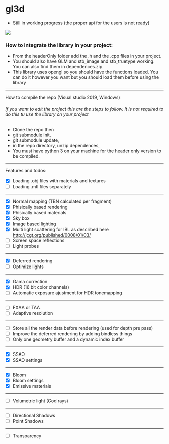 # gl3d
- Still in working progress (the proper api for the users is not ready)

![](https://github.com/meemknight/photos/blob/master/gl3d1.png)


<h3>How to integrate the library in your project:</h3>

  * From the headerOnly folder add the .h and the .cpp files in your project.
  * You should also have GLM and stb_image and stb_truetype working. You can also find them in dependences.zip.
  * This library uses opengl so you should have the functions loaded. You can do it however you want but you should load them before using the library

---

How to compile the repo (Visual studio 2019, Windows)

<h6>If you want to edit the project this are the steps to follow. It is not required to do this tu use the library on your project</h6>

  * Clone the repo then
  * git submodule init,
  * git submodule update,
  * in the repo directory, unzip dependences,
  * You must have python 3 on your machine for the header only version to be compiled.

---

Features and todos:

- [x] Loading .obj files with materials and textures
- [ ] Loading .mtl files separately
---
- [x] Normal mapping (TBN calculated per fragment)
- [x] Phisically based rendering
- [x] Phisically based materials
- [x] Sky box
- [x] Image based lighting
- [x] Multi light scattering for IBL as described here http://jcgt.org/published/0008/01/03/
- [ ] Screen space reflections
- [ ] Light probes
---
- [x] Deferred rendering
- [ ] Optimize lights 
---
- [x] Gama correction
- [x] HDR (16 bit color channels) 
- [ ] Automatic exposure ajustment for HDR tonemapping
---
- [ ] FXAA or TAA
- [ ] Adaptive resolution
---
- [ ] Store all the render data before rendering (used for depth pre pass)
- [ ] Improve the deferred rendering by adding bindless things
- [ ] Only one geometry buffer and a dynamic index buffer
---
- [x] SSAO
- [x] SSAO settings
---
- [x] Bloom
- [x] Bloom settings
- [x] Emissive materials
---
- [ ] Volumetric light (God rays)
---
- [ ] Directional Shadows
- [ ] Point Shadows
---
- [ ] Transparency





